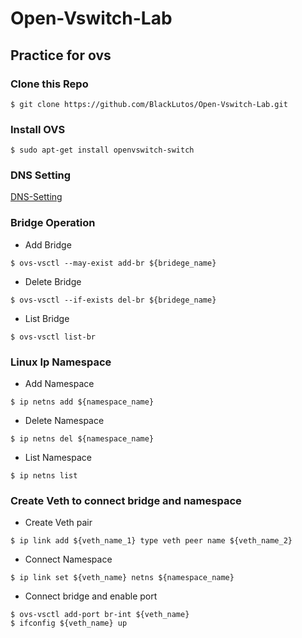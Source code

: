 # Open-Vswitch-Lab
## Practice for ovs

### Clone this Repo
```
$ git clone https://github.com/BlackLutos/Open-Vswitch-Lab.git
```

### Install OVS
```
$ sudo apt-get install openvswitch-switch
```
### DNS Setting
[DNS-Setting](https://blog.gtwang.org/tips/google-public-dns/)

### Bridge Operation

* Add Bridge
```
$ ovs-vsctl --may-exist add-br ${bridege_name} 
```
* Delete Bridge
```
$ ovs-vsctl --if-exists del-br ${bridege_name} 
```
* List Bridge
```
$ ovs-vsctl list-br
```

### Linux Ip Namespace

* Add Namespace
```
$ ip netns add ${namespace_name} 
```
* Delete Namespace
```
$ ip netns del ${namespace_name} 
```
* List Namespace
```
$ ip netns list
```
### Create Veth to connect bridge and namespace

* Create Veth pair
```
$ ip link add ${veth_name_1} type veth peer name ${veth_name_2}
```
* Connect Namespace
```
$ ip link set ${veth_name} netns ${namespace_name}
```
* Connect bridge and enable port
```
$ ovs-vsctl add-port br-int ${veth_name}
$ ifconfig ${veth_name} up
```
